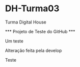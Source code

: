 # DH-Turma03
Turma Digital House

*** Projeto de Teste do GitHub ***

Um teste

Alteração feita pela develop

Teste
